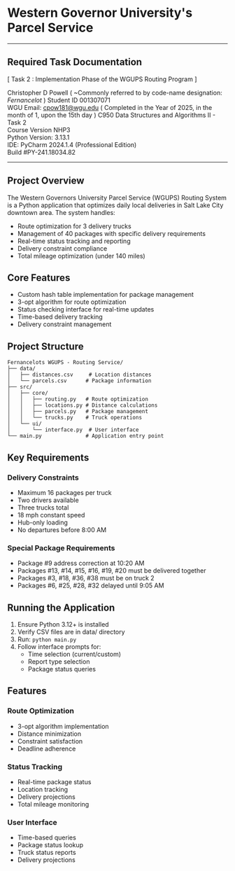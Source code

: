 # Western Governor University's Parcel Service


---
## Required Task Documentation

[ Task 2 : Implementation Phase of the WGUPS Routing Program ]

Christopher D Powell ( ~Commonly referred to by code-name designation: _Fernancelot_ )
Student ID 001307071  
WGU Email: cpow181@wgu.edu
  ( Completed in the Year of 2025, in the month of 1, upon the 15th day )
C950 Data Structures and Algorithms II - Task 2  
Course Version NHP3  
Python Version: 3.13.1  
IDE: PyCharm 2024.1.4 (Professional Edition)  
Build #PY-241.18034.82

---

## Project Overview

The Western Governors University Parcel Service (WGUPS) Routing System is a Python application that optimizes daily local deliveries in Salt Lake City downtown area. The system handles:

- Route optimization for 3 delivery trucks
- Management of 40 packages with specific delivery requirements
- Real-time status tracking and reporting
- Delivery constraint compliance
- Total mileage optimization (under 140 miles)

## Core Features

- Custom hash table implementation for package management
- 3-opt algorithm for route optimization
- Status checking interface for real-time updates
- Time-based delivery tracking
- Delivery constraint management

## Project Structure

```
Fernancelots WGUPS - Routing Service/
├── data/
│   ├── distances.csv     # Location distances
│   └── parcels.csv      # Package information
├── src/
│   ├── core/
│   │   ├── routing.py   # Route optimization
│   │   ├── locations.py # Distance calculations
│   │   ├── parcels.py   # Package management
│   │   └── trucks.py    # Truck operations
│   └── ui/
│       └── interface.py  # User interface
└── main.py              # Application entry point
```

## Key Requirements

### Delivery Constraints
- Maximum 16 packages per truck
- Two drivers available
- Three trucks total
- 18 mph constant speed
- Hub-only loading
- No departures before 8:00 AM

### Special Package Requirements
- Package #9 address correction at 10:20 AM
- Packages #13, #14, #15, #16, #19, #20 must be delivered together
- Packages #3, #18, #36, #38 must be on truck 2
- Packages #6, #25, #28, #32 delayed until 9:05 AM

## Running the Application

1. Ensure Python 3.12+ is installed
2. Verify CSV files are in data/ directory
3. Run: `python main.py`
4. Follow interface prompts for:
   - Time selection (current/custom)
   - Report type selection
   - Package status queries

## Features

### Route Optimization
- 3-opt algorithm implementation
- Distance minimization
- Constraint satisfaction
- Deadline adherence

### Status Tracking
- Real-time package status
- Location tracking
- Delivery projections
- Total mileage monitoring

### User Interface
- Time-based queries
- Package status lookup
- Truck status reports
- Delivery projections